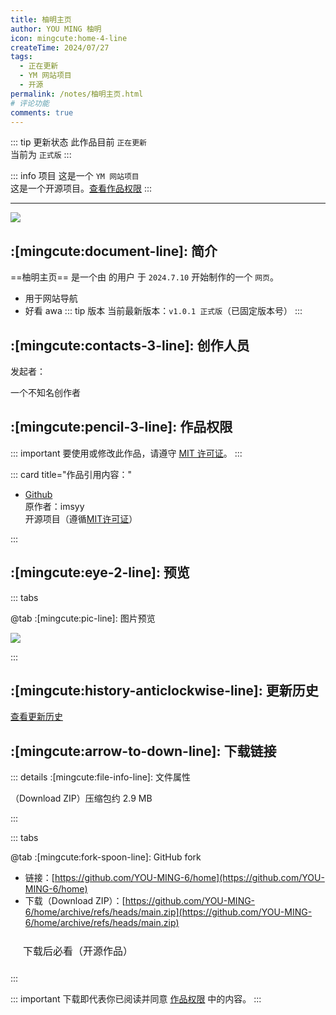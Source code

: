 ```yaml
---
title: 柚明主页
author: YOU MING 柚明
icon: mingcute:home-4-line
createTime: 2024/07/27
tags:
  - 正在更新
  - YM 网站项目
  - 开源
permalink: /notes/柚明主页.html
# 评论功能
comments: true
---
```


::: tip 更新状态
此作品目前 `正在更新`  
当前为 `正式版`
:::

::: info 项目
这是一个 `YM 网站项目`  
这是一个开源项目。[查看作品权限](#作品权限)
:::

---

![](https://ri.youming.v6.army/home-yl.png)

## :[mingcute:document-line]: 简介

==柚明主页== 是一个由 <Badge text="Youming 工作室" type="tip" /> 的用户 <Badge text="YOU MING 柚明" type="info" /> 于 `2024.7.10` 开始制作的一个 `网页`。

- 用于网站导航
- 好看 awa
::: tip 版本
当前最新版本：`v1.0.1 正式版`（已固定版本号）
:::

## :[mingcute:contacts-3-line]: 创作人员

发起者：<Badge text="YOU MING 柚明" type="warning" />

<LinkCard title="YOU MING 柚明" icon="https://ri.youming.v6.army/ym-ys.png" href="/notes/更多/工作室.html#you-ming-柚明">
    一个不知名创作者
</LinkCard>

## :[mingcute:pencil-3-line]: 作品权限

::: important 要使用或修改此作品，请遵守 [MIT 许可证](https://choosealicense.com/licenses/mit/)。
:::

::: card title="作品引用内容："

- [Github](https://github.com/imsyy/home)  
  原作者：imsyy  
  开源项目（遵循[MIT许可证](https://github.com/imsyy/home?tab=MIT-1-ov-file)）

:::

## :[mingcute:eye-2-line]: 预览

::: tabs

@tab :[mingcute:pic-line]: 图片预览

![](https://ri.youming.v6.army/home-yl.png)

:::

## :[mingcute:history-anticlockwise-line]: 更新历史

[查看更新历史](/notes/更新历史/柚明主页.html)

## :[mingcute:arrow-to-down-line]: 下载链接

::: details :[mingcute:file-info-line]: 文件属性

<CardGrid>
  <Card title="home.zip" icon="mingcute:file-zip-line">
    （Download ZIP）压缩包约 2.9 MB
  </Card>
</CardGrid>

:::

::: tabs

@tab :[mingcute:fork-spoon-line]: GitHub fork

- 链接：[https://github.com/YOU-MING-6/home](https://github.com/YOU-MING-6/home)
- 下载（Download ZIP）：[https://github.com/YOU-MING-6/home/archive/refs/heads/main.zip](https://github.com/YOU-MING-6/home/archive/refs/heads/main.zip)

<a href="/必看-开源.html" style="
    display: inline-block;
    padding: 10px 20px;
    border: 1px solid var(--vp-c-divider);
    border-radius: 6px;
    font-size: 16px;
    text-decoration: none;
    background-color: var(--vp-c-bg-safe);
    color: var(--vp-c-text-primary);">
    下载后必看（开源作品）
</a>

:::

::: important 下载即代表你已阅读并同意 [作品权限](#作品权限) 中的内容。
:::
